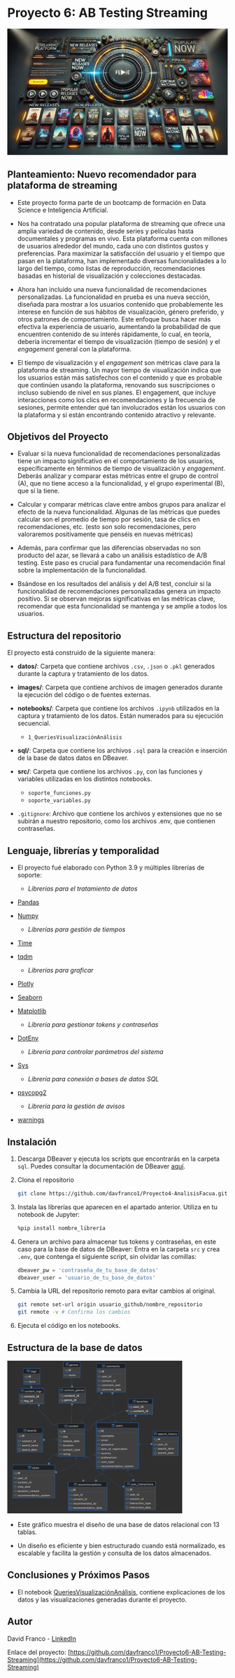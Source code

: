 # Proyecto 6: AB Testing Streaming

![imagen](images/header.png)


## Planteamiento: **Nuevo recomendador para plataforma de streaming**

- Este proyecto forma parte de un bootcamp de formación en Data Science e Inteligencia Artificial.

- Nos ha contratado una popular plataforma de streaming que ofrece una amplia variedad de contenido, desde series y películas hasta documentales y programas en vivo. Esta plataforma cuenta con millones de usuarios alrededor del mundo, cada uno con distintos gustos y preferencias. Para maximizar la satisfacción del usuario y el tiempo que pasan en la plataforma, han implementado diversas funcionalidades a lo largo del tiempo, como listas de reproducción, recomendaciones basadas en historial de visualización y colecciones destacadas.

- Ahora han incluido una nueva funcionalidad de recomendaciones personalizadas. La funcionalidad en prueba es una nueva sección, diseñada para mostrar a los usuarios contenido que probablemente les interese en función de sus hábitos de visualización, género preferido, y otros patrones de comportamiento. Este enfoque busca hacer más efectiva la experiencia de usuario, aumentando la probabilidad de que encuentren contenido de su interés rápidamente, lo cual, en teoría, debería incrementar el tiempo de visualización (tiempo de sesión) y el *engagement* general con la plataforma.

- El tiempo de visualización y el *engagement* son métricas clave para la plataforma de streaming. Un mayor tiempo de visualización indica que los usuarios están más satisfechos con el contenido y que es probable que continúen usando la plataforma, renovando sus suscripciones o incluso subiendo de nivel en sus planes. El engagement, que incluye interacciones como los clics en recomendaciones y la frecuencia de sesiones, permite entender qué tan involucrados están los usuarios con la plataforma y si están encontrando contenido atractivo y relevante.


## Objetivos del Proyecto

- Evaluar si la nueva funcionalidad de recomendaciones personalizadas tiene un impacto significativo en el comportamiento de los usuarios, específicamente en términos de tiempo de visualización y *engagement*. Deberás analizar y comparar estas métricas entre el grupo de control (A), que no tiene acceso a la funcionalidad, y el grupo experimental (B), que sí la tiene.

- Calcular y comparar métricas clave entre ambos grupos para analizar el efecto de la nueva funcionalidad. Algunas de las métricas que puedes calcular son el promedio de tiempo por sesión, tasa de clics en recomendaciones, etc. (esto son solo recomendaciones, pero valoraremos positivamente que penséis en nuevas métricas)

- Además, para confirmar que las diferencias observadas no son producto del azar, se llevará a cabo un análisis estadístico de A/B testing. Este paso es crucial para fundamentar una recomendación final sobre la implementación de la funcionalidad.

- Bsándose en los resultados del análisis y del A/B test, concluir si la funcionalidad de recomendaciones personalizadas genera un impacto positivo. Si se observan mejoras significativas en las métricas clave, recomendar que esta funcionalidad se mantenga y se amplíe a todos los usuarios.


## Estructura del repositorio

El proyecto está construido de la siguiente manera:

- **datos/**: Carpeta que contiene archivos `.csv`, `.json` o `.pkl` generados durante la captura y tratamiento de los datos.

- **images/**: Carpeta que contiene archivos de imagen generados durante la ejecución del código o de fuentes externas.

- **notebooks/**: Carpeta que contiene los archivos `.ipynb` utilizados en la captura y tratamiento de los datos. Están numerados para su ejecución secuencial.
  - `1_QueriesVisualizaciónAnálisis`

- **sql/**: Carpeta que contiene los archivos `.sql` para la creación e inserción de la base de datos datos en DBeaver.

- **src/**: Carpeta que contiene los archivos `.py`, con las funciones y variables utilizadas en los distintos notebooks.
  - `soporte_funciones.py`
  - `soporte_variables.py`

- `.gitignore`: Archivo que contiene los archivos y extensiones que no se subirán a nuestro repositorio, como los archivos .env, que contienen contraseñas.


## Lenguaje, librerías y temporalidad
- El proyecto fué elaborado con Python 3.9 y múltiples librerías de soporte:

    - *Librerías para el tratamiento de datos*
- [Pandas](https://pandas.pydata.org/docs/)
- [Numpy](https://numpy.org/doc/)

    - *Librerías para gestión de tiempos*
- [Time](https://docs.python.org/3/library/time.html)
- [tqdm](https://numpy.org/doc/)

    - *Librerías para graficar*
- [Plotly](https://plotly.com/python/)
- [Seaborn](https://seaborn.pydata.org)
- [Matplotlib](https://matplotlib.org/stable/index.html)

    - *Librería para gestionar tokens y contraseñas*
- [DotEnv](https://pypi.org/project/python-dotenv/)

    - *Librería para controlar parámetros del sistema*
- [Sys](https://docs.python.org/3/library/sys.html)

    - *Librería para conexión a bases de datos SQL*
- [psycopg2](https://www.psycopg.org/docs/)

    - *Librería para la gestión de avisos*
- [warnings](https://docs.python.org/3/library/warnings.html)


## Instalación

1. Descarga DBeaver y ejecuta los scripts que encontrarás en la carpeta `sql`. Puedes consultar la documentación de DBeaver [aquí](https://dbeaver.com/docs/dbeaver/).

2. Clona el repositorio
   ```sh
   git clone https://github.com/davfranco1/Proyecto4-AnalisisFacua.git
   ```
3. Instala las librerías que aparecen en el apartado anterior. Utiliza en tu notebook de Jupyter:
   ```sh
   %pip install nombre_librería
   ```
4. Genera un archivo para almacenar tus tokens y contraseñas, en este caso para la base de datos de DBeaver:
   Entra en la carpeta `src` y crea `.env`, que contenga el siguiente script, sin olvidar las comillas:
   ```js
   dbeaver_pw = 'contraseña_de_tu_base_de_datos'
   dbeaver_user = 'usuario_de_tu_base_de_datos'
   ```

5. Cambia la URL del repositorio remoto para evitar cambios al original.
   ```sh
   git remote set-url origin usuario_github/nombre_repositorio
   git remote -v # Confirma los cambios
   ```

6. Ejecuta el código en los notebooks.


## Estructura de la base de datos

<img src="images/Diagrama_ER.png" width="400">

- Este gráfico muestra el diseño de una base de datos relacional con 13 tablas.

- Un diseño es eficiente y bien estructurado cuando está normalizado, es escalable y facilita la gestión y consulta de los datos almacenados.


## Conclusiones y Próximos Pasos

- El notebook [QueriesVisualizaciónAnálisis](datos/notebooks/1_QueriesVisualizaciónAnálisis.ipynb), contiene explicaciones de los datos y las visualizaciones generadas durante el proyecto.


## Autor

David Franco - [LinkedIn](https://linkedin.com/in/franco-david)

Enlace del proyecto: [https://github.com/davfranco1/Proyecto6-AB-Testing-Streaming](https://github.com/davfranco1/Proyecto6-AB-Testing-Streaming)
